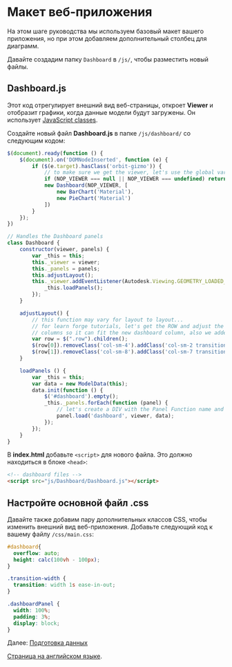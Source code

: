 # Макет веб-приложения

На этом шаге руководства мы используем базовый макет вашего приложения, но при этом добавляем дополнительный столбец для диаграмм.

Давайте создадим папку `Dashboard` в `/js/`, чтобы разместить новый файлы.

## Dashboard.js

Этот код отрегулирует внешний вид веб-страницы, откроет **Viewer** и отобразит графики, когда данные модели будут загружены. Он использует [JavaScript classes](https://developer.mozilla.org/en-US/docs/Web/JavaScript/Reference/Classes).

Создайте новый файл **Dashboard.js** в папке `/js/dashboard/` со следующим кодом:

```javascript
$(document).ready(function () {
    $(document).on('DOMNodeInserted', function (e) {
        if ($(e.target).hasClass('orbit-gizmo')) {
            // to make sure we get the viewer, let's use the global var NOP_VIEWER
            if (NOP_VIEWER === null || NOP_VIEWER === undefined) return;
            new Dashboard(NOP_VIEWER, [
                new BarChart('Material'),
                new PieChart('Material')
            ])
        }
    });
})

// Handles the Dashboard panels
class Dashboard {
    constructor(viewer, panels) {
        var _this = this;
        this._viewer = viewer;
        this._panels = panels;
        this.adjustLayout();
        this._viewer.addEventListener(Autodesk.Viewing.GEOMETRY_LOADED_EVENT, (viewer) => {
            _this.loadPanels();
        });
    }

    adjustLayout() {
        // this function may vary for layout to layout...
        // for learn forge tutorials, let's get the ROW and adjust the size of the 
        // columns so it can fit the new dashboard column, also we added a smooth transition css class for a better user experience
        var row = $(".row").children();
        $(row[0]).removeClass('col-sm-4').addClass('col-sm-2 transition-width');
        $(row[1]).removeClass('col-sm-8').addClass('col-sm-7 transition-width').after('<div class="col-sm-3 transition-width" id="dashboard"></div>');
    }

    loadPanels () {
        var _this = this;
        var data = new ModelData(this);
        data.init(function () {
            $('#dashboard').empty();
            _this._panels.forEach(function (panel) {
                // let's create a DIV with the Panel Function name and load it
                panel.load('dashboard', viewer, data);
            });
        });
    }
}
```

В **index.html** добавьте `<script>` для нового файла. Это должно находиться в блоке `<head>`:
    
```html
<!-- dashboard files -->
<script src="js/Dashboard/Dashboard.js"></script>  
```

## Настройте основной файл .css

Давайте также добавим пару дополнительных классов CSS, чтобы изменить внешний вид веб-приложения. Добавьте следующий код к вашему файлу `/css/main.css`:

```css
#dashboard{
  overflow: auto;
  height: calc(100vh - 100px);
}

.transition-width {
  transition: width 1s ease-in-out;
}

.dashboardPanel {
  width: 100%;
  padding: 3%;
  display: block;
}
```

Далее: [Подготовка данных](viewer/dashboard/panelbasics)

[Страница на английском языке](https://learnforge.autodesk.io/#/viewer/dashboard/layout).
